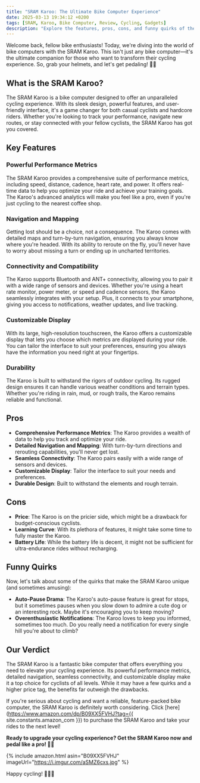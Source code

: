```yaml
---
title: "SRAM Karoo: The Ultimate Bike Computer Experience"
date: 2025-03-13 19:34:12 +0200
tags: [SRAM, Karoo, Bike Computer, Review, Cycling, Gadgets]
description: "Explore the features, pros, cons, and funny quirks of the SRAM Karoo bike computer in this epic review."
---
```


Welcome back, fellow bike enthusiasts! Today, we're diving into the world of bike computers with the SRAM Karoo. This isn't just any bike computer—it's the ultimate companion for those who want to transform their cycling experience. So, grab your helmets, and let's get pedaling! 🚴‍♂️

## What is the SRAM Karoo?

The SRAM Karoo is a bike computer designed to offer an unparalleled cycling experience. With its sleek design, powerful features, and user-friendly interface, it's a game changer for both casual cyclists and hardcore riders. Whether you're looking to track your performance, navigate new routes, or stay connected with your fellow cyclists, the SRAM Karoo has got you covered.

## Key Features

### Powerful Performance Metrics

The SRAM Karoo provides a comprehensive suite of performance metrics, including speed, distance, cadence, heart rate, and power. It offers real-time data to help you optimize your ride and achieve your training goals. The Karoo's advanced analytics will make you feel like a pro, even if you're just cycling to the nearest coffee shop.

### Navigation and Mapping

Getting lost should be a choice, not a consequence. The Karoo comes with detailed maps and turn-by-turn navigation, ensuring you always know where you're headed. With its ability to reroute on the fly, you'll never have to worry about missing a turn or ending up in uncharted territories.

### Connectivity and Compatibility

The Karoo supports Bluetooth and ANT+ connectivity, allowing you to pair it with a wide range of sensors and devices. Whether you're using a heart rate monitor, power meter, or speed and cadence sensors, the Karoo seamlessly integrates with your setup. Plus, it connects to your smartphone, giving you access to notifications, weather updates, and live tracking.

### Customizable Display

With its large, high-resolution touchscreen, the Karoo offers a customizable display that lets you choose which metrics are displayed during your ride. You can tailor the interface to suit your preferences, ensuring you always have the information you need right at your fingertips.

### Durability

The Karoo is built to withstand the rigors of outdoor cycling. Its rugged design ensures it can handle various weather conditions and terrain types. Whether you're riding in rain, mud, or rough trails, the Karoo remains reliable and functional.

## Pros

- **Comprehensive Performance Metrics**: The Karoo provides a wealth of data to help you track and optimize your ride.
- **Detailed Navigation and Mapping**: With turn-by-turn directions and rerouting capabilities, you'll never get lost.
- **Seamless Connectivity**: The Karoo pairs easily with a wide range of sensors and devices.
- **Customizable Display**: Tailor the interface to suit your needs and preferences.
- **Durable Design**: Built to withstand the elements and rough terrain.

## Cons

- **Price**: The Karoo is on the pricier side, which might be a drawback for budget-conscious cyclists.
- **Learning Curve**: With its plethora of features, it might take some time to fully master the Karoo.
- **Battery Life**: While the battery life is decent, it might not be sufficient for ultra-endurance rides without recharging.

## Funny Quirks

Now, let's talk about some of the quirks that make the SRAM Karoo unique (and sometimes amusing):

- **Auto-Pause Drama**: The Karoo's auto-pause feature is great for stops, but it sometimes pauses when you slow down to admire a cute dog or an interesting rock. Maybe it's encouraging you to keep moving?
- **Overenthusiastic Notifications**: The Karoo loves to keep you informed, sometimes too much. Do you really need a notification for every single hill you're about to climb?

## Our Verdict

The SRAM Karoo is a fantastic bike computer that offers everything you need to elevate your cycling experience. Its powerful performance metrics, detailed navigation, seamless connectivity, and customizable display make it a top choice for cyclists of all levels. While it may have a few quirks and a higher price tag, the benefits far outweigh the drawbacks.

If you're serious about cycling and want a reliable, feature-packed bike computer, the SRAM Karoo is definitely worth considering. Click [here](https://www.amazon.com/dp/B09XX5FVHJ?tag={{ site.constants.amazon_com }}) to purchase the SRAM Karoo and take your rides to the next level!

**Ready to upgrade your cycling experience? Get the SRAM Karoo now and pedal like a pro! 🚴‍♂️**

{% include amazon.html asin="B09XX5FVHJ" imageUrl="https://i.imgur.com/aSMZ6cxs.jpg" %}

Happy cycling! 🚴‍♂️💨
